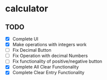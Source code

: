# calculator

## TODO

- [x] Complete UI
- [x] Make operations with integers work
- [ ] Fix Decimal Button
- [ ] Fix Operation with decimal Numbers
- [ ] Fix functionality of positive/negative button
- [x] Complete All Clear Functionality
- [x] Complete Clear Entry Functionality
